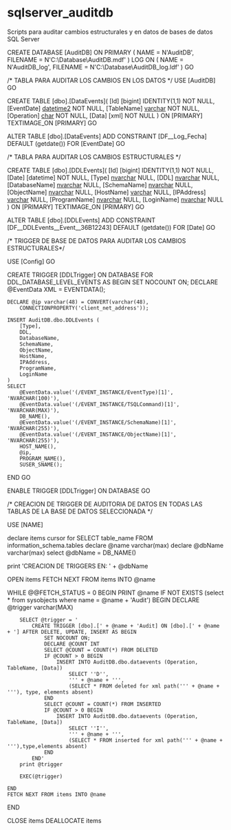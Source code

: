 # sqlserver_auditdb

Scripts para auditar cambios estructurales y en datos de bases de datos SQL Server


CREATE DATABASE [AuditDB]
 	ON  PRIMARY ( 
		NAME = N'AuditDB', FILENAME = N'C:\Database\AuditDB.mdf'
	)
	LOG ON ( 
		NAME = N'AuditDB_log', FILENAME = N'C:\Database\AuditDB_log.ldf' 
	)
GO

/* TABLA PARA AUDITAR LOS CAMBIOS EN LOS DATOS */
USE [AuditDB]
GO

CREATE TABLE [dbo].[DataEvents](
	[Id] [bigint] IDENTITY(1,1) NOT NULL,
	[EventDate] [datetime2](7) NOT NULL,
	[TableName] [varchar](200) NOT NULL,
	[Operation] [char](1) NOT NULL,
	[Data] [xml] NOT NULL
) ON [PRIMARY] TEXTIMAGE_ON [PRIMARY]
GO

ALTER TABLE [dbo].[DataEvents] ADD  CONSTRAINT [DF__Log_Fecha]  DEFAULT (getdate()) FOR [EventDate]
GO

/* TABLA PARA AUDITAR LOS CAMBIOS ESTRUCTURALES */

CREATE TABLE [dbo].[DDLEvents](
	[Id] [bigint] IDENTITY(1,1) NOT NULL,
	[Date] [datetime] NOT NULL,
	[Type] [nvarchar](64) NULL,
	[DDL] [nvarchar](max) NULL,
	[DatabaseName] [nvarchar](255) NULL,
	[SchemaName] [nvarchar](255) NULL,
	[ObjectName] [nvarchar](255) NULL,
	[HostName] [varchar](64) NULL,
	[IPAddress] [varchar](48) NULL,
	[ProgramName] [nvarchar](255) NULL,
	[LoginName] [nvarchar](255) NULL
) ON [PRIMARY] TEXTIMAGE_ON [PRIMARY]
GO

ALTER TABLE [dbo].[DDLEvents] ADD  CONSTRAINT [DF__DDLEvents__Event__36B12243]  DEFAULT (getdate()) FOR [Date]
GO

/* TRIGGER DE BASE DE DATOS PARA AUDITAR LOS CAMBIOS ESTRUCTURALES*/

USE [Config]
GO

CREATE TRIGGER [DDLTrigger]  ON DATABASE FOR DDL_DATABASE_LEVEL_EVENTS AS BEGIN
    SET NOCOUNT ON;
    DECLARE
        @EventData XML = EVENTDATA();
 
    DECLARE @ip varchar(48) = CONVERT(varchar(48), 
        CONNECTIONPROPERTY('client_net_address'));
 
    INSERT AuditDB.dbo.DDLEvents (
        [Type],
        DDL,
        DatabaseName,
        SchemaName,
        ObjectName,
        HostName,
        IPAddress,
        ProgramName,
        LoginName
    )
    SELECT
        @EventData.value('(/EVENT_INSTANCE/EventType)[1]',   'NVARCHAR(100)'), 
        @EventData.value('(/EVENT_INSTANCE/TSQLCommand)[1]', 'NVARCHAR(MAX)'),
        DB_NAME(),
        @EventData.value('(/EVENT_INSTANCE/SchemaName)[1]',  'NVARCHAR(255)'), 
        @EventData.value('(/EVENT_INSTANCE/ObjectName)[1]',  'NVARCHAR(255)'),
        HOST_NAME(),
        @ip,
        PROGRAM_NAME(),
        SUSER_SNAME();
END
GO

ENABLE TRIGGER [DDLTrigger] ON DATABASE
GO


/* CREACION DE TRIGGER DE AUDITORIA DE DATOS EN TODAS LAS TABLAS DE LA BASE DE DATOS SELECCIONADA */

USE [NAME]

declare items cursor for SELECT table_name FROM information_schema.tables
declare @name varchar(max)
declare @dbName varchar(max)
select @dbName = DB_NAME() 

print 'CREACION DE TRIGGERS EN: ' + @dbName

OPEN items 
FETCH NEXT FROM items INTO @name

WHILE @@FETCH_STATUS = 0 BEGIN
	PRINT @name
	IF NOT EXISTS (select * from sysobjects where name = @name + 'Audit') BEGIN
		DECLARE @trigger varchar(MAX)

		SELECT @trigger = '
			CREATE TRIGGER [dbo].[' + @name + 'Audit] ON [dbo].[' + @name + '] AFTER DELETE, UPDATE, INSERT AS BEGIN
				SET NOCOUNT ON;
				DECLARE @COUNT INT 
				SELECT @COUNT = COUNT(*) FROM DELETED
				IF @COUNT > 0 BEGIN 
					INSERT INTO AuditDB.dbo.dataevents (Operation, TableName, [Data])
						SELECT ''D'', 
						''' + @name + ''', 
						(SELECT * FROM deleted for xml path(''' + @name + '''), type, elements absent)
				END
				SELECT @COUNT = COUNT(*) FROM INSERTED
				IF @COUNT > 0 BEGIN 
					INSERT INTO AuditDB.dbo.dataevents (Operation, TableName, [Data])
						SELECT ''I'', 
						''' + @name + ''', 
						(SELECT * FROM inserted for xml path(''' + @name + '''),type,elements absent)
				END
			END'
		print @trigger

		EXEC(@trigger)

	END
	FETCH NEXT FROM items INTO @name
END

CLOSE items
DEALLOCATE items
